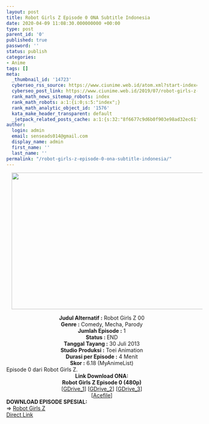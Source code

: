 ```yaml
---
layout: post
title: Robot Girls Z Episode 0 ONA Subtitle Indonesia
date: 2020-04-09 11:08:30.000000000 +00:00
type: post
parent_id: '0'
published: true
password: ''
status: publish
categories:
- Anime
tags: []
meta:
  _thumbnail_id: '14723'
  cyberseo_rss_source: https://www.ciunime.web.id/atom.xml?start-index=751&max-results=150
  cyberseo_post_link: https://www.ciunime.web.id/2019/07/robot-girls-z-episode-0-ona-subtitle.html
  rank_math_news_sitemap_robots: index
  rank_math_robots: a:1:{i:0;s:5:"index";}
  rank_math_analytic_object_id: '1576'
  kata_make_header_transparent: default
  _jetpack_related_posts_cache: a:1:{s:32:"8f6677c9d6b0f903e98ad32ec61f8deb";a:2:{s:7:"expires";i:1657815369;s:7:"payload";a:0:{}}}
author:
  login: admin
  email: senseads014@gmail.com
  display_name: admin
  first_name: ''
  last_name: ''
permalink: "/robot-girls-z-episode-0-ona-subtitle-indonesia/"
---
```

<div class="separator" style="clear: both; text-align: center;"><a href="https://1.bp.blogspot.com/--n1FcvdHLCE/XS9d1NH__EI/AAAAAAAAb58/wMSNOGo7oXQpVvHPcLXhTWRgBFDyq-NaACLcBGAs/s1600/Robot%2BGirls%2BZ%2BEpisode%2B0.jpg" imageanchor="1" style="margin-left: 1em; margin-right: 1em;"><img border="0" data-original-height="720" data-original-width="1280" height="360" src="{{ site.baseurl }}/assets/2020/04/Robot%2BGirls%2BZ%2BEpisode%2B0.jpg" width="640" /></a></div>
<p>
<div style="text-align: center;"><b>Judul</b><b><b> Alternatif</b> :</b> Robot Girls Z 00</div>
<div style="text-align: center;"><b><b>Genre :</b></b> Comedy, Mecha, Parody</div>
<div style="text-align: center;"><b>Jumlah Episode :</b> 1<br /><b>Status :&nbsp;</b>END<br /><b>Tanggal Tayang :</b> 30 Juli 2013<br /><b>Studio Produksi :</b> Toei Animation<br /><b>Durasi per Episode :</b> 4 Menit</div>
<div style="text-align: center;"><b>Skor :</b> 6.18 (MyAnimeList)</div>
<div style="text-align: center;"></div>
<div style="text-align: justify;">Episode 0 dari Robot Girls Z.</div>
<div style="text-align: justify;"></div>
<div style="text-align: justify;"></div>
<div style="text-align: center;"><b>Link Download ONA:</b></div>
<div style="text-align: center;"><b>Robot Girls Z Episode 0 (480p)</b></div>
<div style="text-align: center;">[<a href="https://drive.google.com/uc?id=1CtoSCH2fYhLmUAApJGOiGUQH4RvPDFjf" target="_blank" rel="noopener">GDrive_1</a>] [<a href="https://drive.google.com/uc?id=1flaqQEdhldPiYdfDEWQKjbBe5L48zrLd" target="_blank" rel="noopener">GDrive_2</a>] [<a href="https://drive.google.com/uc?id=1ucis44YEudb70sPrHAQ8tlh4HDPfA3go" target="_blank" rel="noopener">GDrive_3</a>]<br />[<a href="https://acefile.co/f/11033517/kusonime-robot_girls_z_00-rar" target="_blank" rel="noopener">Acefile</a>]
<div style="text-align: left;"></div>
<div style="text-align: left;"></div>
<div style="text-align: left;"><b>DOWNLOAD EPISODE SPESIAL:</b></div>
<div style="text-align: left;"></div>
<div style="text-align: left;">=&gt;&nbsp;<a href="https://www.ciunime.web.id/2019/07/robot-girls-z-episode-01-03-end-batch.html" target="_blank" rel="noopener">Robot Girls Z</a></div>
<div style="text-align: left;"></div>
</div>
<link rel="stylesheet" href="https://cdnjs.cloudflare.com/ajax/libs/font-awesome/4.7.0/css/font-awesome.min.css" />
<div class="divbtn"> <a href="https://handymansurrender.com/fihup8buzv?key=94550f7ce39444073321dde3b8782f97" class="btn"><i class="fa fa-download"></i> Direct Link</a> </div>
